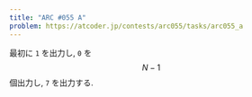 ```yaml
---
title: "ARC #055 A"
problem: https://atcoder.jp/contests/arc055/tasks/arc055_a
---
```

最初に `1` を出力し, `0` を $$ N-1 $$ 個出力し, `7` を出力する.
